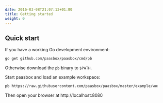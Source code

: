 ```yaml
---
date: 2016-03-08T21:07:13+01:00
title: Getting started
weight: 0
---
```


## Quick start

If you have a working Go development environment:

```sh
go get github.com/paasbox/paasbox/cmd/pb
```

Otherwise download the `pb` binary to `$PATH`.

Start paasbox and load an example workspace:

```sh
pb https://raw.githubusercontent.com/paasbox/paasbox/master/example/workspaces.json
```

Then open your browser at http://localhost:8080